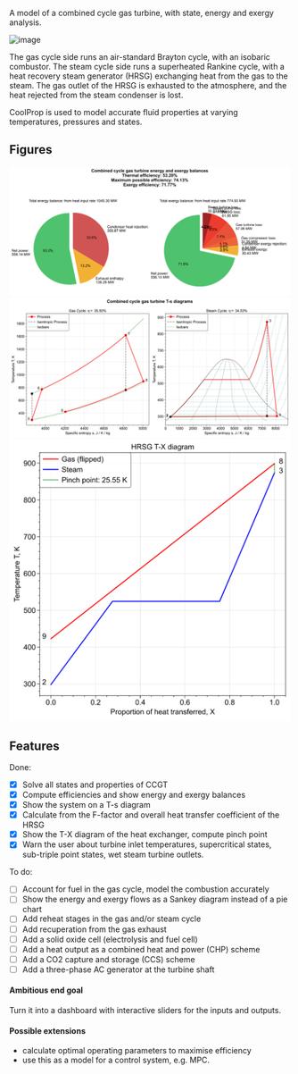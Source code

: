 A model of a combined cycle gas turbine, with state, energy and exergy analysis.

![image](https://github.com/user-attachments/assets/8003bdcb-7411-4448-86c1-e8962ac5c84e)

The gas cycle side runs an air-standard Brayton cycle, with an isobaric combustor.
The steam cycle side runs a superheated Rankine cycle, with a heat recovery steam generator (HRSG) exchanging heat from the gas to the steam.
The gas outlet of the HRSG is exhausted to the atmosphere, and the heat rejected from the steam condenser is lost.

CoolProp is used to model accurate fluid properties at varying temperatures, pressures and states.

## Figures

![image](Figures/Fig1_energy_exergy_balances.svg)
![image](Figures/Fig2_TS_diagrams.svg)
![image](Figures/Fig3_HRSG_pinch_point.svg)

## Features

Done:

- [x] Solve all states and properties of CCGT
- [x] Compute efficiencies and show energy and exergy balances
- [x] Show the system on a T-s diagram
- [x] Calculate from the F-factor and overall heat transfer coefficient of the HRSG
- [x] Show the T-X diagram of the heat exchanger, compute pinch point
- [x] Warn the user about turbine inlet temperatures, supercritical states, 
  sub-triple point states, wet steam turbine outlets.

To do:

- [ ] Account for fuel in the gas cycle, model the combustion accurately
- [ ] Show the energy and exergy flows as a Sankey diagram instead of a pie chart
- [ ] Add reheat stages in the gas and/or steam cycle
- [ ] Add recuperation from the gas exhaust
- [ ] Add a solid oxide cell (electrolysis and fuel cell)
- [ ] Add a heat output as a combined heat and power (CHP) scheme
- [ ] Add a CO2 capture and storage (CCS) scheme
- [ ] Add a three-phase AC generator at the turbine shaft

#### Ambitious end goal

Turn it into a dashboard with interactive sliders for the inputs and outputs.

#### Possible extensions 

- calculate optimal operating parameters to maximise efficiency
- use this as a model for a control system, e.g. MPC.
